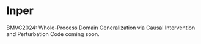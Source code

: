 # Inper
BMVC2024: Whole-Process Domain Generalization via Causal Intervention and Perturbation
Code coming soon.
